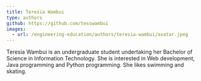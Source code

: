 ```yaml
---
title: Teresia Wambui
type: authors
github: https://github.com/tesswambui
images:
  - url: /engineering-education/authors/teresia-wambui/avatar.jpeg 
---
```

Teresia Wambui is an undergraduate student undertaking her Bachelor of Science in Information Technology. She is interested in Web development, Java programming and Python programming. She likes swimming and skating.
